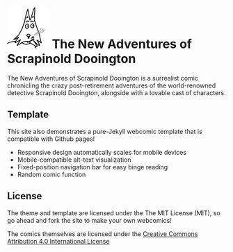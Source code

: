 # ![Scrapilogo](images/favicons/favicon-96x96.png) The New Adventures of Scrapinold Dooington


The New Adventures of Scrapinold Dooington is a surrealist comic chronicling the crazy post-retirement adventures of the world-renowned detective Scrapinold Dooington, alongside with a lovable cast of characters.

## Template

This site also demonstrates a pure-Jekyll webcomic template that is compatible with Github pages! 

* Responsive design automatically scales for mobile devices
* Mobile-compatible alt-text visualization
* Fixed-position navigation bar for easy binge reading
* Random comic function

## License
The theme and template are licensed under the The MIT License (MIT), so go ahead and fork the site to make your own webcomics!

The comics themselves are licensed under the [Creative Commons Attribution 4.0 International License](http://creativecommons.org/licenses/by/4.0/)

